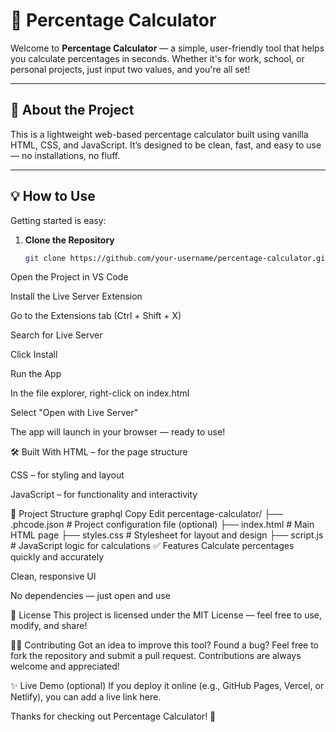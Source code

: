# 🎯 Percentage Calculator

Welcome to **Percentage Calculator** — a simple, user-friendly tool that helps you calculate percentages in seconds. Whether it's for work, school, or personal projects, just input two values, and you're all set!

---

## 📌 About the Project

This is a lightweight web-based percentage calculator built using vanilla HTML, CSS, and JavaScript. It’s designed to be clean, fast, and easy to use — no installations, no fluff.

---

## 💡 How to Use

Getting started is easy:

1. **Clone the Repository**
   ```bash
   git clone https://github.com/your-username/percentage-calculator.git
Open the Project in VS Code

Install the Live Server Extension

Go to the Extensions tab (Ctrl + Shift + X)

Search for Live Server

Click Install

Run the App

In the file explorer, right-click on index.html

Select "Open with Live Server"

The app will launch in your browser — ready to use!

🛠️ Built With
HTML – for the page structure

CSS – for styling and layout

JavaScript – for functionality and interactivity

📂 Project Structure
graphql
Copy
Edit
percentage-calculator/
├── .phcode.json       # Project configuration file (optional)
├── index.html         # Main HTML page
├── styles.css         # Stylesheet for layout and design
├── script.js          # JavaScript logic for calculations
✅ Features
Calculate percentages quickly and accurately

Clean, responsive UI

No dependencies — just open and use

📄 License
This project is licensed under the MIT License — feel free to use, modify, and share!

🙋‍♀️ Contributing
Got an idea to improve this tool?
Found a bug?
Feel free to fork the repository and submit a pull request. Contributions are always welcome and appreciated!

✨ Live Demo (optional)
If you deploy it online (e.g., GitHub Pages, Vercel, or Netlify), you can add a live link here.

Thanks for checking out Percentage Calculator! 🙌
